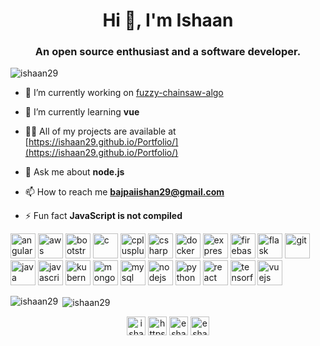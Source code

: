 <h1 align="center">Hi 👋, I'm Ishaan</h1>
<h3 align="center">An open source enthusiast and a software developer.</h3>

<p align="left"> <img src="https://komarev.com/ghpvc/?username=ishaan29" alt="ishaan29" /> </p>

- 🔭 I’m currently working on [fuzzy-chainsaw-algo](https://github.com/Ishaan29/fuzzy-chainsaw-algo)

- 🌱 I’m currently learning **vue**

- 👨‍💻 All of my projects are available at [https://ishaan29.github.io/Portfolio/](https://ishaan29.github.io/Portfolio/)

- 💬 Ask me about **node.js**

- 📫 How to reach me **bajpaiishan29@gmail.com**

- ⚡ Fun fact **JavaScript is not compiled**

<p align="left"><img src="https://devicons.github.io/devicon/devicon.git/icons/angularjs/angularjs-original.svg" alt="angularjs" width="40" height="40"/> <img src="https://devicons.github.io/devicon/devicon.git/icons/amazonwebservices/amazonwebservices-original-wordmark.svg" alt="aws" width="40" height="40"/> <img src="https://devicons.github.io/devicon/devicon.git/icons/bootstrap/bootstrap-plain.svg" alt="bootstrap" width="40" height="40"/> <img src="https://devicons.github.io/devicon/devicon.git/icons/c/c-original.svg" alt="c" width="40" height="40"/> <img src="https://devicons.github.io/devicon/devicon.git/icons/cplusplus/cplusplus-original.svg" alt="cplusplus" width="40" height="40"/> <img src="https://devicons.github.io/devicon/devicon.git/icons/csharp/csharp-original.svg" alt="csharp" width="40" height="40"/> <img src="https://devicons.github.io/devicon/devicon.git/icons/docker/docker-original-wordmark.svg" alt="docker" width="40" height="40"/> <img src="https://devicons.github.io/devicon/devicon.git/icons/express/express-original-wordmark.svg" alt="express" width="40" height="40"/> <img src="https://www.vectorlogo.zone/logos/firebase/firebase-icon.svg" alt="firebase" width="40" height="40"/> <img src="https://www.vectorlogo.zone/logos/pocoo_flask/pocoo_flask-icon.svg" alt="flask" width="40" height="40"/> <img src="https://www.vectorlogo.zone/logos/git-scm/git-scm-icon.svg" alt="git" width="40" height="40"/> <img src="https://devicons.github.io/devicon/devicon.git/icons/java/java-original-wordmark.svg" alt="java" width="40" height="40"/> <img src="https://devicons.github.io/devicon/devicon.git/icons/javascript/javascript-original.svg" alt="javascript" width="40" height="40"/> <img src="https://www.vectorlogo.zone/logos/kubernetes/kubernetes-icon.svg" alt="kubernetes" width="40" height="40"/> <img src="https://devicons.github.io/devicon/devicon.git/icons/mongodb/mongodb-original-wordmark.svg" alt="mongodb" width="40" height="40"/> <img src="https://devicons.github.io/devicon/devicon.git/icons/mysql/mysql-original-wordmark.svg" alt="mysql" width="40" height="40"/> <img src="https://devicons.github.io/devicon/devicon.git/icons/nodejs/nodejs-original-wordmark.svg" alt="nodejs" width="40" height="40"/> <img src="https://devicons.github.io/devicon/devicon.git/icons/python/python-original.svg" alt="python" width="40" height="40"/> <img src="https://devicons.github.io/devicon/devicon.git/icons/react/react-original-wordmark.svg" alt="react" width="40" height="40"/> <img src="https://www.vectorlogo.zone/logos/tensorflow/tensorflow-icon.svg" alt="tensorflow" width="40" height="40"/> <img src="https://devicons.github.io/devicon/devicon.git/icons/vuejs/vuejs-original-wordmark.svg" alt="vuejs" width="40" height="40"/></p><p><img align="left" src="https://github-readme-stats.vercel.app/api/top-langs/?username=ishaan29&layout=compact&hide=html" alt="ishaan29" /></p>

<p>&nbsp;<img align="center" src="https://github-readme-stats.vercel.app/api?username=ishaan29&show_icons=true" alt="ishaan29" /></p>

<p align="center">
<a href="https://dev.to/ishaan29" target="blank"><img align="center" src="https://cdn.jsdelivr.net/npm/simple-icons@3.0.1/icons/dev-dot-to.svg" alt="ishaan29" height="30" width="30" /></a>
<a href="https://linkedin.com/in/https://www.linkedin.com/in/ishaanbajpai/" target="blank"><img align="center" src="https://cdn.jsdelivr.net/npm/simple-icons@3.0.1/icons/linkedin.svg" alt="https://www.linkedin.com/in/ishaanbajpai/" height="30" width="30" /></a>
<a href="https://dribbble.com/eshaan bajpai" target="blank"><img align="center" src="https://cdn.jsdelivr.net/npm/simple-icons@3.0.1/icons/dribbble.svg" alt="eshaan bajpai" height="30" width="30" /></a>
<a href="https://www.behance.net/eshaan bajpai" target="blank"><img align="center" src="https://cdn.jsdelivr.net/npm/simple-icons@3.0.1/icons/behance.svg" alt="eshaan bajpai" height="30" width="30" /></a>
</p>

<!--
**Ishaan29/Ishaan29** is a ✨ _special_ ✨ repository because its `README.md` (this file) appears on your GitHub profile.

Here are some ideas to get you started:

- 🔭 I’m currently working on ...
- 🌱 I’m currently learning ...
- 👯 I’m looking to collaborate on ...
- 🤔 I’m looking for help with ...
- 💬 Ask me about ...
- 📫 How to reach me: ...
- 😄 Pronouns: ...
- ⚡ Fun fact: ...
-->

